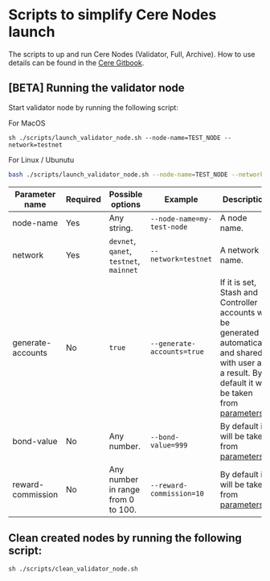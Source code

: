 ﻿# Scripts to simplify Cere Nodes launch

The scripts to up and run Cere Nodes (Validator, Full, Archive). How to use details can be found in the [Cere Gitbook]([https://docs.cere.network/node/install-and-update/start-a-node]).

## [BETA] Running the validator node

Start validator node by running the following script:

For MacOS
```shell
sh ./scripts/launch_validator_node.sh --node-name=TEST_NODE --network=testnet
```
For Linux / Ubunutu
```bash
bash ./scripts/launch_validator_node.sh --node-name=TEST_NODE --network=testnet
```

| Parameter name    | Required | Possible options             | Example                    | Description                                                                                                                                                |
|-------------------|----------|------------------------------|----------------------------|------------------------------------------------------------------------------------------------------------------------------------------------------------|
| node-name         | Yes      | Any string.                  | `--node-name=my-test-node` | A node name.                                                                                                                                               |
| network           | Yes      | `devnet`, `qanet`, `testnet`, `mainnet`     | `--network=testnet`        | A network name.                                                                                                                                            |
| generate-accounts | No       | `true`                   | `--generate-accounts=true`    | If it is set, Stash and Controller accounts will be generated automatically and shared with user as a result. By default it will be taken from [parameters](./scripts/add-validator/.env). |
| bond-value        | No       | Any number.                  | `--bond-value=999`         | By default it will be taken from [parameters](./scripts/add-validator/.env). |
| reward-commission | No       | Any number in range from 0 to 100. | `--reward-commission=10`   | By default it will be taken from [parameters](./scripts/add-validator/.env.). |

## Clean created nodes by running the following script:

```shell
sh ./scripts/clean_validator_node.sh
```

